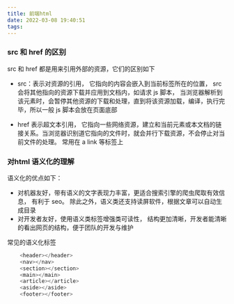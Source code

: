 ```yaml
---
title: 前端html
date: 2022-03-08 19:40:51
tags:
---
```

### src 和 href 的区别

src 和 href 都是用来引用外部的资源，它们的区别如下
* src：表示对资源的引用， 它指向的内容会嵌入到当前标签所在的位置， src会将其他指向的资源下载并应用到文档内，如请求 js 脚本， 当浏览器解析到该元素时，会暂停其他资源的下载和处理，直到将该资源加载，编译，执行完毕，所以一般 js 脚本会放在页面底部

* href 表示超文本引用， 它指向一些网络资源，建立和当前元素或本文档的链接关系。当浏览器识别道它指向的文件时，就会并行下载资源，不会停止对当前文件的处理。 常用在 a link 等标签上

### 对html 语义化的理解

语义化的优点如下：
* 对机器友好，带有语义的文字表现力丰富，更适合搜索引擎的爬虫爬取有效信息， 有利于 seo。 除此之外，语义类还支持读屏软件，根据文章可以自动生成目录
* 对开发者友好，使用语义类标签增强类可读性， 结构更加清晰，开发者能清晰的看出网页的结构，便于团队的开发与维护
  
常见的语义化标签

```js
    <header></header>
    <nav></nav>
    <section></section>
    <main></main>
    <article></article>
    <aside></aside>
    <footer></footer>
```